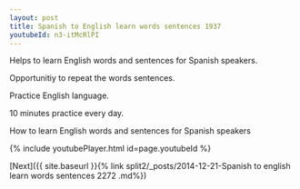 ```yaml
---
layout: post
title: Spanish to English learn words sentences 1937 
youtubeId: n3-itMcRlPI
---
```

 
 
Helps to learn English words and sentences for Spanish speakers.

Opportunitiy to repeat the words sentences. 

Practice English language. 
 
10 minutes practice every day. 
 
How to learn English words and sentences for Spanish speakers 
 
{% include youtubePlayer.html id=page.youtubeId %}
 
 
[Next]({{ site.baseurl }}{% link  split2/_posts/2014-12-21-Spanish to english learn words sentences 2272 .md%})
 
